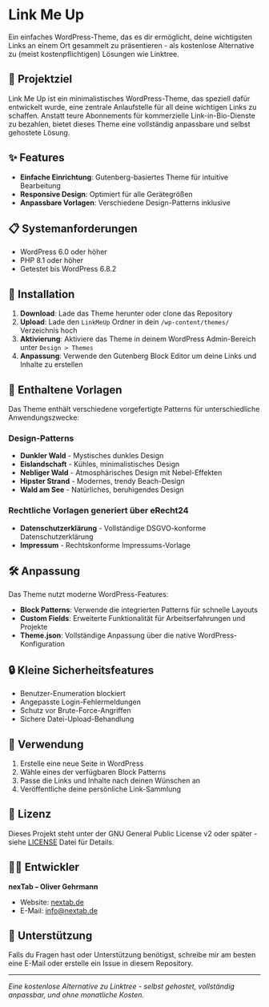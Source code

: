 # Link Me Up

Ein einfaches WordPress-Theme, das es dir ermöglicht, deine wichtigsten Links an einem Ort gesammelt zu präsentieren - als kostenlose Alternative zu (meist kostenpflichtigen) Lösungen wie Linktree.

## 🎯 Projektziel

Link Me Up ist ein minimalistisches WordPress-Theme, das speziell dafür entwickelt wurde, eine zentrale Anlaufstelle für all deine wichtigen Links zu schaffen. Anstatt teure Abonnements für kommerzielle Link-in-Bio-Dienste zu bezahlen, bietet dieses Theme eine vollständig anpassbare und selbst gehostete Lösung.

## ✨ Features

- **Einfache Einrichtung**: Gutenberg-basiertes Theme für intuitive Bearbeitung
- **Responsive Design**: Optimiert für alle Gerätegrößen
- **Anpassbare Vorlagen**: Verschiedene Design-Patterns inklusive

## 📋 Systemanforderungen

- WordPress 6.0 oder höher
- PHP 8.1 oder höher
- Getestet bis WordPress 6.8.2

## 🚀 Installation

1. **Download**: Lade das Theme herunter oder clone das Repository
2. **Upload**: Lade den `LinkMeUp` Ordner in dein `/wp-content/themes/` Verzeichnis hoch
3. **Aktivierung**: Aktiviere das Theme in deinem WordPress Admin-Bereich unter `Design > Themes`
4. **Anpassung**: Verwende den Gutenberg Block Editor um deine Links und Inhalte zu erstellen

## 🎨 Enthaltene Vorlagen

Das Theme enthält verschiedene vorgefertigte Patterns für unterschiedliche Anwendungszwecke:

### Design-Patterns
- **Dunkler Wald** - Mystisches dunkles Design
- **Eislandschaft** - Kühles, minimalistisches Design  
- **Nebliger Wald** - Atmosphärisches Design mit Nebel-Effekten
- **Hipster Strand** - Modernes, trendy Beach-Design
- **Wald am See** - Natürliches, beruhigendes Design

### Rechtliche Vorlagen generiert über eRecht24
- **Datenschutzerklärung** - Vollständige DSGVO-konforme Datenschutzerklärung
- **Impressum** - Rechtskonforme Impressums-Vorlage

## 🛠️ Anpassung

Das Theme nutzt moderne WordPress-Features:

- **Block Patterns**: Verwende die integrierten Patterns für schnelle Layouts
- **Custom Fields**: Erweiterte Funktionalität für Arbeitserfahrungen und Projekte
- **Theme.json**: Vollständige Anpassung über die native WordPress-Konfiguration

## 🔒 Kleine Sicherheitsfeatures

- Benutzer-Enumeration blockiert
- Angepasste Login-Fehlermeldungen
- Schutz vor Brute-Force-Angriffen
- Sichere Datei-Upload-Behandlung

## 📝 Verwendung

1. Erstelle eine neue Seite in WordPress
2. Wähle eines der verfügbaren Block Patterns
3. Passe die Links und Inhalte nach deinen Wünschen an
4. Veröffentliche deine persönliche Link-Sammlung

## 📄 Lizenz

Dieses Projekt steht unter der GNU General Public License v2 oder später - siehe [LICENSE](LICENSE) Datei für Details.

## 👨‍💻 Entwickler

**nexTab – Oliver Gehrmann**
- Website: [nextab.de](https://nextab.de)
- E-Mail: info@nextab.de

## 🙏 Unterstützung

Falls du Fragen hast oder Unterstützung benötigst, schreibe mir am besten eine E-Mail oder erstelle ein Issue in diesem Repository.

---

*Eine kostenlose Alternative zu Linktree - selbst gehostet, vollständig anpassbar, und ohne monatliche Kosten.*
